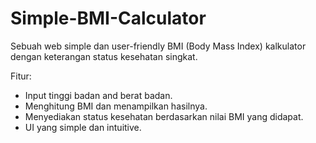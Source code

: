 # Simple-BMI-Calculator
Sebuah web simple dan user-friendly BMI (Body Mass Index) kalkulator dengan keterangan status kesehatan singkat.

Fitur:
- Input tinggi badan and berat badan.
- Menghitung BMI dan menampilkan hasilnya.
- Menyediakan status kesehatan berdasarkan nilai BMI yang didapat.
- UI yang simple dan intuitive.
